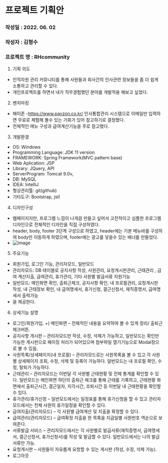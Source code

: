 # 프로젝트 기획안
### 작성일 : 2022. 06. 02
### 작성자 : 김형수
### 프로젝트 명 : RHcommunity

1. 기획 의도
+ 인적자원 관리 커뮤니티를 통해 사원들과 회사간의 인사관련 정보들을 좀 더 쉽게 소통하고 관리할 수 있다.
+ 개인프로젝트를 하면서 내가 직무경험했던 분야를 개발적용 해보고 싶었다.

2. 벤치마킹
+ 페이존 -https://www.payzon.co.kr/ 인사통합관리 시스템으로 이메일만 입력하면 무료로 체험해 볼수 있는 기회가 있어 참고하기로 결정했다.
+ 전체적인 메뉴 구성과 급여계산기능을 주로 참고했다.

3. 개발환경
+ OS: Windows
+ Programming Language: JDK 11 version
+ FRAMEWORK: Spring Framework(MVC pattern base)
+ Web Aplication: JSP
+ Library: JQuery, API
+ ServerProgram: Tomcat 9.0v, 
+ DB: MySQL 
+ IDEA: IntelliJ 
+ 형상관리툴: git(github)
+ 기타도구: Bootstrap, jstl

4. 디자인구성
+ 웹페이지지만, 프로그램 느낌이 나게끔 만들고 싶어서 고전적이고 심플한 프로그램 디자인으로 전체적인 디자인을 직접 구성하였다.
+ header, body, footer 3단계 구성으로 하였고, header에는 기본 메뉴바를 구성하여 body만 이동하게 하였으며, footer에는 광고를 넣을수 있는 배너를 만들었다. 
+ ![image](https://user-images.githubusercontent.com/100206566/204083146-a65a2379-1a3f-4a41-9af9-a1d1ad36a743.png)

5. 주요기능
+ 회원가입, 로그인 기능, 관리자모드, 일반모드
+ 관리자모드: DB 테이블로 공지사항 작성, 사원관리, 요청게시판관리, 근태관리 , 급여 계산지출, 급여관리, 휴가관리, 기타 사원별 발급서류 지원기능
+ 일반모드: 메인화면 확인, 출퇴근체크, 공지사항 확인, 내 프로필관리, 요청게시판 작성, 내 근태정보 확인, 내 급여명세서, 휴가신청, 결근신청서, 재직증명서, 급여명세서 출력가능  
+ 을 제공한다. 

6. 상세기능 설명
+	로그인/회원가입.
+)	메인화면 – 전체적인 내용을 요약하여 볼 수 있게 정리/ 출퇴근 체크버튼.
+	공지사항 게시판 – 관리자모드만 작성, 수정, 삭제가 가능하고, 일반모드는 확인만 가능한 게시판으로 페이징 처리가 되어있으며 첨부파일 열기기능으로 Modal창으로 볼 수 있음. 
+	사원목록/상세페이지(내 프로필) – 관리자모드로는 사원목록을 볼 수 있고 각 사원별 상세페이지 조회, 수정, 삭제 및 등록이 가능하다. 일반모드는 내 프로필 확인, 수정, 탈퇴가 가능하다. 
+	근태관리 – 관리자모드는 이번달 각 사원별 근태현황 및 전체 통계를 확인할 수 있다. 일반모드는 메인화면 하단의 출퇴근 체크를 통해 근태를 기록하고, 근태현황 화면에서 출퇴근시간, 결근일자, 지각시간, 조퇴시간 등 이번달 내 근태현황을 확인할 수 있다.  
+	휴가관리/휴가신청 – 일반모드에서는 일정표를 통해 휴가신청을 할 수 있고 관리자모드에서는 전체 사원의 휴가일정을 확인할 수 있다.
+	급여지출(관리자모드) – 각 사원별 급여계산 및 지출을 확정할 수 있다.
+	급여관리(관리자모드) – 급여확정 지출을 한 목록을 지급일별 사원번호 역순으로 보여준다. 
+	서류발급 서비스 – 관리자모드에서는 각 사원별로 발급서류(재직증명서, 급여명세서, 결근신청서, 휴가신청서)를 작성 및 발급할 수 있다. 일반모드에서는 나의 발급서류만 가능.
+	요청게시판 – 사원들이 자유롭게 요청할 수 있는 게시판 (작성, 수정, 삭제 가능).
+	로그아웃

